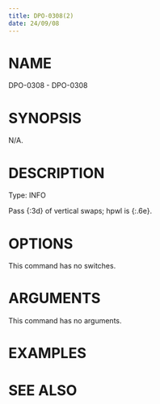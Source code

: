 ```yaml
---
title: DPO-0308(2)
date: 24/09/08
---
```


# NAME

DPO-0308 - DPO-0308

# SYNOPSIS

N/A.

# DESCRIPTION

Type: INFO

Pass {:3d} of vertical swaps; hpwl is {:.6e}.

# OPTIONS

This command has no switches.

# ARGUMENTS

This command has no arguments.

# EXAMPLES

# SEE ALSO
